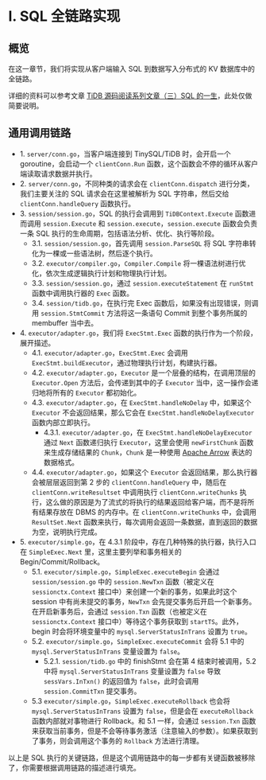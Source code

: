 # I. SQL 全链路实现

## 概览

在这一章节，我们将实现从客户端输入 SQL 到数据写入分布式的 KV 数据库中的全链路。

详细的资料可以参考文章 [TiDB 源码阅读系列文章（三）SQL 的一生](https://pingcap.com/blog-cn/tidb-source-code-reading-3)，此处仅做简要说明。

## 通用调用链路

- 1\. `server/conn.go`，当客户端连接到 TinySQL/TiDB 时，会开启一个 goroutine，会启动一个 `clientConn.Run` 函数，这个函数会不停的循环从客户端读取请求数据并执行。
- 2\. `server/conn.go`，不同种类的请求会在 `clientConn.dispatch` 进行分类，我们主要关注的 SQL 请求会在这里被解析为 SQL 字符串，然后交给 `clientConn.handleQuery` 函数执行。
- 3\. `session/session.go`，SQL 的执行会调用到 `TiDBContext.Execute` 函数进而调用 `session.Execute` 和 `session.execute`，`session.execute` 函数会负责一条 SQL 执行的生命周期，包括语法分析、优化、执行等阶段。
    - 3.1. `session/session.go`，首先调用 `session.ParseSQL` 将 SQL 字符串转化为一棵或一些语法树，然后逐个执行。 
    - 3.2. `executor/compiler.go`，`Compiler.Compile` 将一棵语法树进行优化，依次生成逻辑执行计划和物理执行计划。
    - 3.3. `session/session.go`，通过 `session.executeStatement` 在 `runStmt` 函数中调用执行器的 `Exec` 函数。
    - 3.4. `session/tidb.go`，在执行完 Exec 函数后，如果没有出现错误，则调用 `session.StmtCommit` 方法将这一条语句 Commit 到整个事务所属的 membuffer 当中去。
- 4\. `executor/adapter.go`，我们将 `ExecStmt.Exec` 函数的执行作为一个阶段，展开描述。
    - 4.1. `executor/adapter.go`，`ExecStmt.Exec` 会调用 `ExecStmt.buildExecutor`，通过物理执行计划，构建执行器。
    - 4.2. `executor/adapter.go`，`Executor` 是一个层叠的结构，在调用顶层的 `Executor.Open` 方法后，会传递到其中的子 `Executor` 当中，这一操作会递归地将所有的 `Executor` 都初始化。
    - 4.3. `executor/adapter.go`，在 `ExecStmt.handleNoDelay` 中，如果这个 `Executor` 不会返回结果，那么它会在 `ExecStmt.handleNoDelayExecutor` 函数内部立即执行。
        - 4.3.1. `executor/adapter.go`，在 `ExecStmt.handleNoDelayExecutor` 通过 `Next` 函数递归执行 `Executor`，这里会使用 `newFirstChunk` 函数来生成存储结果的 `Chunk`，`Chunk` 是一种使用 [Apache Arrow](https://arrow.apache.org/docs/format/Columnar.html#physical-memory-layout) 表达的数据格式。
    - 4.4. `executor/adapter.go`，如果这个 `Executor` 会返回结果，那么执行器会被层层返回到第 2 步的 `clientConn.handleQuery` 中，随后在 `clientConn.writeResultset` 中调用执行 `clientConn.writeChunks` 执行，这么做的原因是为了流式的将执行的结果返回给客户端，而不是将所有结果存放在 DBMS 的内存中。在 `clientConn.writeChunks` 中，会调用 `ResultSet.Next` 函数来执行，每次调用会返回一条数据，直到返回的数据为空，说明执行完成。
- 5\. `executor/simple.go`，在 4.3.1 阶段中，存在几种特殊的执行器，执行入口在 `SimpleExec.Next` 里，这里主要列举和事务相关的 Begin/Commit/Rollback。
    - 5.1. `executor/simple.go`，`SimpleExec.executeBegin` 会通过 `session/session.go` 中的 `session.NewTxn` 函数（被定义在 `sessionctx.Context` 接口中）来创建一个新的事务，如果此时这个 session 中有尚未提交的事务，`NewTxn` 会先提交事务后开启一个新事务。在开启新事务后，会通过 `session.Txn` 函数（也被定义在 `sessionctx.Context` 接口中）等待这个事务获取到 `startTS`。此外，begin 时会将环境变量中的 `mysql.ServerStatusInTrans` 设置为 `true`。
    - 5.2. `executor/simple.go`，`SimpleExec.executeCommit` 会将 5.1 中的 `mysql.ServerStatusInTrans` 变量设置为 `false`。
        - 5.2.1. `session/tidb.go` 中的 finishStmt 会在第 4 结束时被调用，5.2 中将 `mysql.ServerStatusInTrans` 变量设置为 `false` 导致 `sessVars.InTxn()` 的返回值为 `false`，此时会调用 `session.CommitTxn` 提交事务。
    - 5.3 `executor/simple.go`，`SimpleExec.executeRollback` 也会将 `mysql.ServerStatusInTrans` 设置为 `false`，但是会在 `executeRollback` 函数内部就对事物进行 Rollback。和 5.1 一样，会通过 `session.Txn` 函数来获取当前事务，但是不会等待事务激活（注意输入的参数）。如果获取到了事务，则会调用这个事务的 `Rollback` 方法进行清理。

以上是 SQL 执行的关键链路，但是这个调用链路中的每一步都有关键函数被移除了，你需要根据调用链路的描述进行填充。
